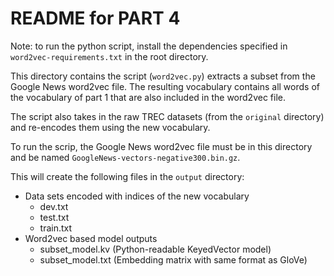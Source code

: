 # README for PART 4

Note: to run the python script, install the dependencies specified in 
`word2vec-requirements.txt` in the root directory.

This directory contains the script (`word2vec.py`) extracts a subset from the 
Google News word2vec file. The resulting vocabulary contains all words
of the vocabulary of part 1 that are also included in the word2vec file.

The script also takes in the raw TREC datasets (from the `original` directory)
and re-encodes them using the new vocabulary.

To run the scrip, the Google News word2vec file must be in this directory 
and be named `GoogleNews-vectors-negative300.bin.gz`.

This will create the following files in the `output` directory:

- Data sets encoded with indices of the new vocabulary
    - dev.txt
    - test.txt
    - train.txt
- Word2vec based model outputs
    - subset_model.kv (Python-readable KeyedVector model)
    - subset_model.txt (Embedding matrix with same format as GloVe)
